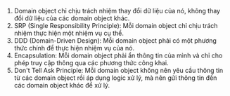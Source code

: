 1. Domain object chỉ chịu trách nhiệm thay đổi dữ liệu của nó, không thay đổi dữ liệu của các domain object khác.
2. SRP (Single Responsibility Principle): Mỗi domain object chỉ chịu trách nhiệm thực hiện một nhiệm vụ cụ thể.
3. DDD (Domain-Driven Design): Mỗi domain object phải có một phương thức chính để thực hiện nhiệm vụ của nó.
4. Encapsulation: Mỗi domain object phải ẩn thông tin của mình và chỉ cho phép truy cập thông qua các phương thức công khai.
5. Don't Tell Ask Principle: Mỗi domain object không nên yêu cầu thông tin từ các domain object rồi áp dụng logic xử lý, mà nên gửi thông tin đến các domain object khác để xử lý.